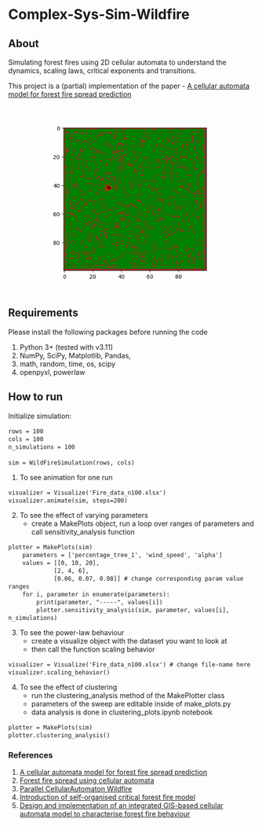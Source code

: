 # Complex-Sys-Sim-Wildfire

## About
Simulating forest fires using 2D cellular automata to understand the dynamics, scaling laws, critical exponents and transitions.

This project is a (partial) implementation of the paper - [A cellular automata model for forest fire spread prediction](https://www.sciencedirect.com/science/article/pii/S0096300308004943)

![](https://github.com/ishabansod/Complex-Sys-Sim-Wildfire/blob/main/plots/gif-tree-type-dens-0.9.gif)

## Requirements
Please install the following packages before running the code
1. Python 3+ (tested with v3.11)
2. NumPy, SciPy, Matplotlib, Pandas, 
4. math, random, time, os, scipy
3. openpyxl, powerlaw

## How to run
Initialize simulation:
```
rows = 100
cols = 100
n_simulations = 100

sim = WildFireSimulation(rows, cols)
```
1. To see animation for one run
```
visualizer = Visualize('Fire_data_n100.xlsx')
visualizer.animate(sim, steps=200)
```

2. To see the effect of varying parameters
    - create a MakePlots object, run a loop over ranges of parameters and call sensitivity_analysis function
```
plotter = MakePlots(sim)
    parameters = ['percentage_tree_1', 'wind_speed', 'alpha']
    values = [[0, 10, 20],
             [2, 4, 6],
             [0.06, 0.07, 0.08]] # change corresponding param value ranges
    for i, parameter in enumerate(parameters):
        print(parameter, "-----", values[i])
        plotter.sensitivity_analysis(sim, parameter, values[i], n_simulations)
```

3. To see the power-law behaviour 
    - create a visualize object with the dataset you want to look at
    - then call the function scaling behavior

```
visualizer = Visualize('Fire_data_n100.xlsx') # change file-name here
visualizer.scaling_behavior()
```

4. To see the effect of clustering
    - run the clustering_analysis method of the MakePlotter class
    - parameters of the sweep are editable inside of make_plots.py
    - data analysis is done in clustering_plots.ipynb notebook

```
plotter = MakePlots(sim)
plotter.clustering_analysis()
```

### References
1. [A cellular automata model for forest fire spread prediction](https://www.sciencedirect.com/science/article/pii/S0096300308004943)
2. [Forest fire spread using cellular automata](https://www.sciencedirect.com/science/article/abs/pii/S0965997806001293 )
3. [Parallel CellularAutomaton Wildfire](https://github.com/XC-Li/Parallel_CellularAutomaton_Wildfire/tree/master)
4. [Introduction of self-organised critical forest fire model](https://journals.aps.org/prl/abstract/10.1103/PhysRevLett.69.1629)
5. [Design and implementation of an integrated GIS-based cellular automata model to characterise forest fire behaviour](https://www.sciencedirect.com/science/article/pii/S0304380007003626)
